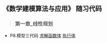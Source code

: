 ## 《数学建模算法与应用》 随习代码

> ### 第一章_线性规划
* P8.模型三代码 [求解函数体](https://github.com/Lost-Monument/Artificial-Intelligence/blob/master/Mathematical%20Modeling%E7%AE%97%E6%B3%95%E4%B8%8E%E5%BA%94%E7%94%A8%E4%BB%A3%E7%A0%81%E5%BA%93/best_choice.m) [执行体](https://github.com/Lost-Monument/AI/blob/master/Mathematical%20Modeling%E7%AE%97%E6%B3%95%E4%B8%8E%E5%BA%94%E7%94%A8%E4%BB%A3%E7%A0%81%E5%BA%93/%E7%BA%BF%E6%80%A7%E8%A7%84%E5%88%92/show_res.m)
